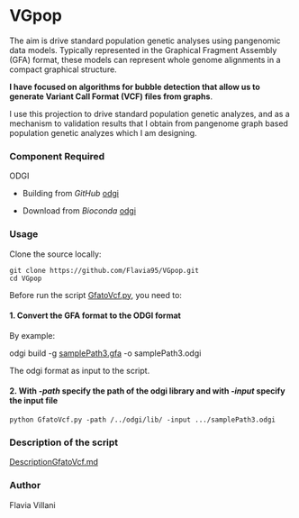 # VGpop

The aim is drive standard population genetic analyses using pangenomic data models.
Typically represented in the Graphical Fragment Assembly (GFA) format, these models can represent whole genome alignments in a compact graphical structure. 

**I have focused on algorithms for bubble detection that allow us to generate Variant Call Format (VCF) files from graphs**.

I use this projection to drive standard population genetic analyzes, and as a mechanism to validation results that I obtain from pangenome graph based population genetic analyzes which I am designing.

### Component Required

ODGI

- Building from *GitHub* [odgi](https://github.com/vgteam/odgi)

- Download from *Bioconda* [odgi](https://anaconda.org/bioconda/odgi)

### Usage
Clone the source locally:
```
git clone https://github.com/Flavia95/VGpop.git
cd VGpop
```
Before run the script [GfatoVcf.py](GfatoVcf.py), you need to:

#### 1. Convert the GFA format to the ODGI format

By example:

odgi build -g [samplePath3.gfa](/data/samplePath3.gfa) -o samplePath3.odgi

The odgi format as input to the script.

#### 2. With *-path* specify the path of the odgi library and with *-input* specify the input file
 ```
python GfatoVcf.py -path /../odgi/lib/ -input .../samplePath3.odgi
```
### Description of the script 

[DescriptionGfatoVcf.md](/doc/DescriptionGfatoVCF.md)

### Author

Flavia Villani




